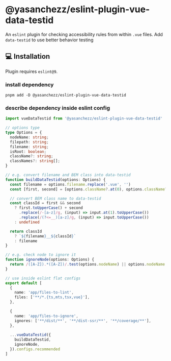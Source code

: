 # @yasanchezz/eslint-plugin-vue-data-testid

An `eslint` plugin for checking accessibility rules from within `.vue` files. Add `data-testid` to use better behavior testing

## 💻 Installation

Plugin requires `eslint@9`.

### install dependency

`pnpm add -D @yasanchezz/eslint-plugin-vue-data-testid`

### describe dependency inside eslint config

```typescript
import vueDataTestid from '@yasanchezz/eslint-plugin-vue-data-testid'

// options type
type Options = {
  nodeName: string;
  filepath: string;
  filename: string;
  isRoot: boolean;
  className?: string;
  classNames?: string[];
}

// e.g. convert filename and BEM class into data-testid
function buildDataTestid(options: Options) {
  const filename = options.filename.replace('.vue', '')
  const [first, second] = [options.className?.at(0), options.className?.slice(1)]

  // convert BEM class name to data-testid
  const classId = first && second
    ? first.toUpperCase() + second
      .replace(/-[a-z]/g, (input) => input.at(1).toUpperCase())
      .replace(/(?<=__)[a-z]/g, (input) => input.toUpperCase())
    : undefined

  return classId
    ? `${filename}__${classId}`
    : filename
}

// e.g. check node to ignore it
function ignoreNode(options: Options) {
  return /([A-Z]).*([A-Z])/.test(options.nodeName) || options.nodeName.includes('-')
}

// use inside eslint flat configs
export default [
  {
    name: 'app/files-to-lint',
    files: ['**/*.{ts,mts,tsx,vue}'],
  },

  {
    name: 'app/files-to-ignore',
    ignores: ['**/dist/**', '**/dist-ssr/**', '**/coverage/**'],
  },
  
  ...vueDataTestid({
    buildDataTestid,
    ignoreNode,
  }).configs.recommended
]
```
